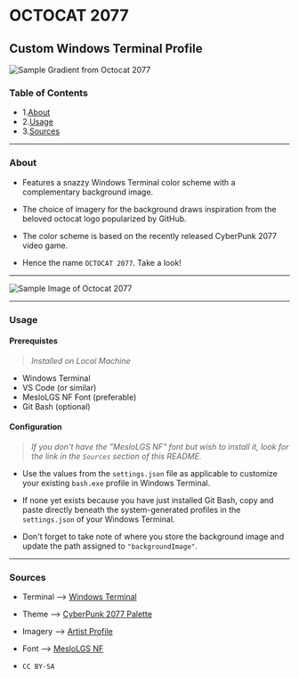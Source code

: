 # OCTOCAT 2077

## Custom Windows Terminal Profile

![Sample Gradient from Octocat 2077]("./images/octocat2077-gradient.png")

### Table of Contents

- 1.[About](#about)
- 2.[Usage](#usage)
- 3.[Sources](.#sources)

---

### About <a name = "about"></a>

- Features a snazzy Windows Terminal color scheme with a complementary background image.

- The choice of imagery for the background draws inspiration from the beloved octocat logo popularized by GitHub.

- The color scheme is based on the recently released CyberPunk 2077 video game.

- Hence the name `OCTOCAT 2077`. Take a look!

---

![Sample Image of Octocat 2077]("./images/octocat2077-terminal.jpg")

---

### Usage <a name = "usage"></a>

#### Prerequistes

>_Installed on Local Machine_

- Windows Terminal
- VS Code (or similar)
- MesloLGS NF Font (preferable)
- Git Bash (optional)

#### Configuration

>_If you don't have the "MesloLGS NF" font but wish to install it, look for the link in the `Sources` section of this README._

- Use the values from the `settings.json` file as applicable to customize your existing `bash.exe` profile in Windows Terminal.

- If none yet exists because you have just installed Git Bash, copy and paste directly beneath the system-generated profiles in the `settings.json` of your Windows Terminal.

- Don't forget to take note of where you store the background image and update the path assigned to `"backgroundImage"`.

---

### Sources <a name = "source"></a>

- Terminal --> [Windows Terminal](https://github.com/microsoft/terminal)

- Theme --> [CyberPunk 2077 Palette](https://coolors.co/272932-710000-fdf500-1ac5b0-37ebf3-9381ff-e455ae-cb1dcd-d1c5c0)

- Imagery --> [Artist Profile](https://www.deviantart.com/varunkgupta/art/Octocat-Wallpaper-846128873)

- Font --> [MesloLGS NF](https://github.com/romkatv/powerlevel10k/blob/master/font.md)

- `CC BY-SA`
